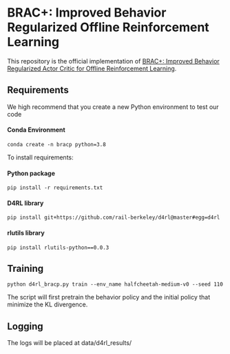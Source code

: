 # BRAC+: Improved Behavior Regularized Offline Reinforcement Learning
This repository is the official implementation of [BRAC+: Improved Behavior Regularized Actor Critic for Offline Reinforcement Learning](https://arxiv.org/abs/2110.00894).
## Requirements
We high recommend that you create a new Python environment to test our code
#### Conda Environment
```shell
conda create -n bracp python=3.8
```

To install requirements:
#### Python package
```shell
pip install -r requirements.txt
```

#### D4RL library
```shell
pip install git+https://github.com/rail-berkeley/d4rl@master#egg=d4rl
```

#### rlutils library
```shell
pip install rlutils-python==0.0.3
```

## Training
```shell
python d4rl_bracp.py train --env_name halfcheetah-medium-v0 --seed 110
```
The script will first pretrain the behavior policy and the initial policy that minimize the KL divergence.

## Logging
The logs will be placed at data/d4rl_results/
